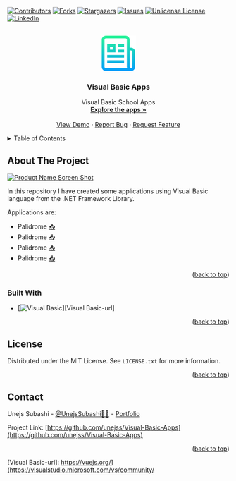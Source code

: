 
<a id="readme-top"></a>
[![Contributors][contributors-shield]][contributors-url]
[![Forks][forks-shield]][forks-url]
[![Stargazers][stars-shield]][stars-url]
[![Issues][issues-shield]][issues-url]
[![Unlicense License][license-shield]][license-url]
[![LinkedIn][linkedin-shield]][linkedin-url]



<br />
<div align="center">
  <a href="https://github.com/unejss/Visual-Basic-Apps/">
    <img src="images/logo.png" alt="Logo" width="80" height="80">
  </a>

  <h3 align="center">Visual Basic Apps</h3>

  <p align="center">
    Visual Basic School Apps
    <br />
    <a href="https://github.com/unejss/Visual-Basic-Apps"><strong>Explore the apps »</strong></a>
    <br />
    <br />
    <a href="https://github.com/unejss/Visual-Basic-Apps">View Demo</a>
    &middot;
    <a href="https://github.com/unejss/Visual-Basic-Apps/issues/new?labels=bug&template=bug-report---.md">Report Bug</a>
    &middot;
    <a href="https://github.com/unejss/Visual-Basic-Apps/issues/new?labels=enhancement&template=feature-request---.md">Request Feature</a>
  </p>
</div>



<!-- TABLE OF CONTENTS -->
<details>
  <summary>Table of Contents</summary>
  <ol>
    <li>
      <a href="#about-the-project">About The Project</a>
      <ul>
        <li><a href="#built-with">Built With</a></li>
      </ul>
    </li>
    <li><a href="#license">License</a></li>
    <li><a href="#contact">Contact</a></li>
  </ol>
</details>



<!-- ABOUT THE PROJECT -->
## About The Project

[![Product Name Screen Shot][product-screenshot]](github.com/unejss/Visual-Basic-Apps)

In this repository I have created some applications using Visual Basic language from the .NET Framework Library. 

Applications are:
* Palidrome [📥](https://github.com/unejss/Visual-Basic-Apps/blob/main/Palidrom%C3%AB_App.rar)
* Palidrome [📥](https://github.com/unejss/Visual-Basic-Apps/blob/main/Palidrom%C3%AB_App.rar)
* Palidrome [📥](https://github.com/unejss/Visual-Basic-Apps/blob/main/Palidrom%C3%AB_App.rar)
* Palidrome [📥](https://github.com/unejss/Visual-Basic-Apps/blob/main/Palidrom%C3%AB_App.rar)


<p align="right">(<a href="#readme-top">back to top</a>)</p>



### Built With
* [![Visual Basic][Visual Basic]][Visual Basic-url]

<p align="right">(<a href="#readme-top">back to top</a>)</p>





<!-- LICENSE -->
## License

Distributed under the MIT License. See `LICENSE.txt` for more information.

<p align="right">(<a href="#readme-top">back to top</a>)</p>



<!-- CONTACT -->
## Contact

Unejs Subashi - [@UnejsSubashi🐱‍👤](https://al.linkedin.com/in/unejs-subashi-%F0%9F%AA%BC-62261b288) - [Portfolio](https://github.com/unejss)

Project Link: [https://github.com/unejss/Visual-Basic-Apps](https://github.com/unejss/Visual-Basic-Apps)

<p align="right">(<a href="#readme-top">back to top</a>)</p>


<!-- MARKDOWN LINKS & IMAGES -->
<!-- https://www.markdownguide.org/basic-syntax/#reference-style-links -->
[contributors-shield]: https://img.shields.io/github/contributors/unejss/Visual-Basic-Apps.svg?style=for-the-badge
[contributors-url]: https://github.com/unejss/Visual-Basic-Apps/graphs/contributors
[forks-shield]: https://img.shields.io/github/forks/unejss/Visual-Basic-Apps.svg?style=for-the-badge
[forks-url]: https://github.com/unejss/Visual-Basic-Apps/network/members
[stars-shield]: https://img.shields.io/github/stars/unejss/Visual-Basic-Apps.svg?style=for-the-badge
[stars-url]: https://github.com/unejss/Visual-Basic-Apps/stargazers
[issues-shield]: https://img.shields.io/github/issues/unejss/Visual-Basic-Apps.svg?style=for-the-badge
[issues-url]: https://github.com/unejss/Visual-Basic-Apps/issues
[license-shield]: https://img.shields.io/github/license/unejss/Visual-Basic-Apps.svg?style=for-the-badge
[license-url]: https://github.com/unejss/Visual-Basic-Apps/blob/master/LICENSE.txt
[linkedin-shield]: https://img.shields.io/badge/-LinkedIn-black.svg?style=for-the-badge&logo=linkedin&colorB=555
[linkedin-url]: https://al.linkedin.com/in/unejs-subashi-%F0%9F%AA%BC-62261b288
[product-screenshot]: images/screenshot.png
[Visual Basic]: https://img.shields.io/badge/Visual%20Basic-35495E?style=for-the-badge&logo=visualbasic&logoColor=4FC08D
[Visual Basic-url]: https://vuejs.org/](https://visualstudio.microsoft.com/vs/community/
